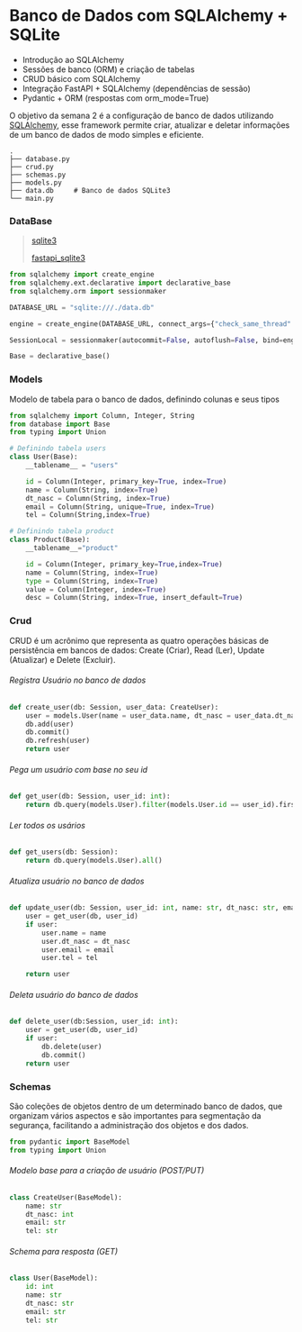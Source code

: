 # Banco de Dados com SQLAlchemy + SQLite

- Introdução ao SQLAlchemy
- Sessões de banco (ORM) e criação de tabelas
- CRUD básico com SQLAlchemy
- Integração FastAPI + SQLAlchemy (dependências de sessão)
-  Pydantic + ORM (respostas com orm_mode=True)


O objetivo da semana 2 é a configuração de banco de dados utilizando [SQLAlchemy](https://www.sqlalchemy.org/), esse framework permite criar, atualizar e deletar informações de um banco de dados de modo simples e eficiente.

```text
.
├── database.py
├── crud.py
├── schemas.py
├── models.py
├── data.db     # Banco de dados SQLite3
└── main.py
```
### DataBase
>[sqlite3](https://docs.sqlalchemy.org/en/20/dialects/sqlite.html)
>
>[fastapi_sqlite3](https://fastapi.tiangolo.com/tutorial/sql-databases/#create-the-tables)

```python
from sqlalchemy import create_engine
from sqlalchemy.ext.declarative import declarative_base
from sqlalchemy.orm import sessionmaker

DATABASE_URL = "sqlite:///./data.db"

engine = create_engine(DATABASE_URL, connect_args={"check_same_thread":False})

SessionLocal = sessionmaker(autocommit=False, autoflush=False, bind=engine)

Base = declarative_base()
```

### Models

Modelo de tabela para o banco de dados, definindo colunas e seus tipos

```python
from sqlalchemy import Column, Integer, String
from database import Base
from typing import Union

# Definindo tabela users
class User(Base):
    __tablename__ = "users"

    id = Column(Integer, primary_key=True, index=True)
    name = Column(String, index=True)
    dt_nasc = Column(String, index=True)
    email = Column(String, unique=True, index=True)
    tel = Column(String,index=True)

# Definindo tabela product
class Product(Base):
    __tablename__="product"

    id = Column(Integer, primary_key=True,index=True)
    name = Column(String, index=True)
    type = Column(String, index=True)
    value = Column(Integer, index=True)
    desc = Column(String, index=True, insert_default=True)
```


### Crud
CRUD é um acrônimo que representa as quatro operações básicas de persistência em bancos de dados: Create (Criar), Read (Ler), Update (Atualizar) e Delete (Excluir).

###### Registra Usuário no banco de dados
```python
def create_user(db: Session, user_data: CreateUser):
    user = models.User(name = user_data.name, dt_nasc = user_data.dt_nasc, email = user_data.email, tel = user_data.tel)
    db.add(user)
    db.commit()
    db.refresh(user)
    return user

```

###### Pega um usuário com base no seu id
```python
def get_user(db: Session, user_id: int):
    return db.query(models.User).filter(models.User.id == user_id).first()
```


###### Ler todos os usários
```python
def get_users(db: Session):
    return db.query(models.User).all()
```


###### Atualiza usuário no banco de dados
```python
def update_user(db: Session, user_id: int, name: str, dt_nasc: str, email: str, tel:str):
    user = get_user(db, user_id)
    if user:
        user.name = name
        user.dt_nasc = dt_nasc
        user.email = email
        user.tel = tel

    return user
```


###### Deleta usuário do banco de dados
```python
def delete_user(db:Session, user_id: int):
    user = get_user(db, user_id)
    if user:
        db.delete(user)
        db.commit()
    return user

```

### Schemas
São coleções de objetos dentro de um determinado banco de dados, que organizam vários aspectos e são importantes para segmentação da segurança, facilitando a administração dos objetos e dos dados.

```python
from pydantic import BaseModel
from typing import Union
```


###### Modelo base para a criação de usuário (POST/PUT)
```python
class CreateUser(BaseModel):
    name: str
    dt_nasc: int
    email: str
    tel: str
```

###### Schema para resposta (GET)
```python
class User(BaseModel):
    id: int
    name: str
    dt_nasc: str
    email: str
    tel: str
```